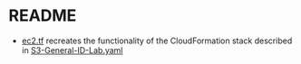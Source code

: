 # README
- [ec2.tf](ec2.tf) recreates the functionality of the CloudFormation stack described in [S3-General-ID-Lab.yaml](S3-General-ID-Lab.yaml)